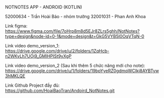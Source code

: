 NOTNOTES APP - ANDROID (KOTLIN)

52000634 - Trần Hoài Bảo - nhóm trưởng
32001031 - Phan Anh Khoa

Link figma:
https://www.figma.com/file/7oHrp8m8d5EJr8ZLrs5ghh/NotNotes?type=design&node-id=0-1&mode=design&t=GkG5VYB5I0OqVTqN-0

Link video demo_version_1:
https://drive.google.com/drive/u/2/folders/1ZqHcb-n2WKvLh7UOj9_GMIHPISt9yXgP

Link video demo_version_2 (Sau khi thêm 5 chức năng mới cho note):
https://drive.google.com/drive/u/1/folders/19bpYyeRZ0gdmqWCIkj8AYBTyw3hMKLQE

Link Github Project đầy đủ:
https://github.com/HoaiBaoTran/Andoird_NotNotes.git

